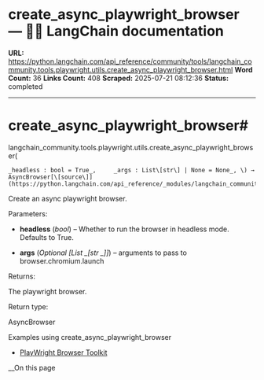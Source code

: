 # create_async_playwright_browser — 🦜🔗 LangChain  documentation

**URL:** https://python.langchain.com/api_reference/community/tools/langchain_community.tools.playwright.utils.create_async_playwright_browser.html
**Word Count:** 36
**Links Count:** 408
**Scraped:** 2025-07-21 08:12:36
**Status:** completed

---

# create\_async\_playwright\_browser\#

langchain\_community.tools.playwright.utils.create\_async\_playwright\_browser\(

    _headless : bool = True_,     _args : List\[str\] | None = None_, \) → AsyncBrowser[\[source\]](https://python.langchain.com/api_reference/_modules/langchain_community/tools/playwright/utils.html#create_async_playwright_browser)\#     

Create an async playwright browser.

Parameters:     

  * **headless** \(_bool_\) – Whether to run the browser in headless mode. Defaults to True.

  * **args** \(_Optional_ _\[__List_ _\[__str_ _\]__\]_\) – arguments to pass to browser.chromium.launch

Returns:     

The playwright browser.

Return type:     

AsyncBrowser

Examples using create\_async\_playwright\_browser

  * [PlayWright Browser Toolkit](https://python.langchain.com/docs/integrations/tools/playwright/)

__On this page